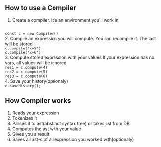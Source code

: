## How to use a Compiler
1. Create a compiler. It's an environment you'll work in  
<code>
const c = new Compiler()  
</code>
2. Compile an expression you will compute. You can recompile it. The last will be stored    
<code>
c.compile('x+5')  
c.compile('x+6')  
</code>
3. Compute stored expression with your values  
   If your expression has no vars, all values will be ignored
<code>  
res1 = c.compute(4)  
res2 = c.compute(5)  
res3 = c.compute(6)  
</code>
4. Save your history(oprionaly)
<code>
c.saveHistory();   
</code>

## How Compiler works
1. Reads your expression
2. Tokenizes it
3. Parses it to ast(abstract syntax tree) or takes ast from DB
4. Computes the ast with your value
5. Gives you a result
6. Saves all ast-s of all expression you worked with(optionaly)